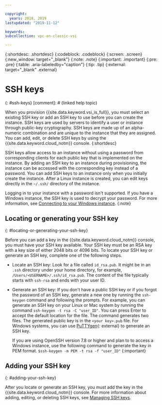 ```yaml
---

copyright:
  years: 2018, 2019
lastupdated: "2019-11-12"

keywords: 
subcollection: vpc-on-classic-vsi

---
```


{:shortdesc: .shortdesc}
{:codeblock: .codeblock}
{:screen: .screen}
{:new_window: target="_blank"}
{:note: .note}
{:important: .important}
{:pre: .pre}
{:table: .aria-labeledby="caption"}
{:tip: .tip}
{:external: target="_blank" .external}

# SSH keys
{: #ssh-keys}
[comment]: # (linked help topic)

When you provision {{site.data.keyword.vsi_is_full}}, you must select an existing SSH key or add an SSH key to use before you can create the instance. SSH keys are used by servers to identify a user or instance through public-key cryptography. SSH keys are made up of an alpha-numeric combination and are unique to the instance that they are assigned. You can add, edit, or delete SSH keys by using the {{site.data.keyword.cloud_notm}} console.
{:shortdesc}

SSH keys allow access to an instance without using a password from corresponding clients for each public key that is implemented on the instance. By adding an SSH key to an instance during provisioning, the instance can be accessed with the corresponding key instead of a password. You can add SSH keys to an instance only when you initially create the instance. After a Linux instance is created, you can edit keys directly in the `~/.ssh/` directory of the instance.

Logging in to your instance with a password isn't supported. If you have a Windows instance, the SSH key is used to decrypt your password. For more information, see [Connecting to your Windows instance](/docs/vpc-on-classic-vsi?topic=vpc-on-classic-vsi-connecting-to-your-windows-instance). 
{:note}

## Locating or generating your SSH key
{: #locating-or-generating-your-ssh-key}

Before you can add a key in the {{site.data.keyword.cloud_notm}} console, you must have your SSH key available. Your SSH key must be an RSA key with a key size of either 2048 bits or 4096 bits. To locate your SSH key or generate an SSH key, complete one of the following steps.

 * Locate an SSH key: Look for a file called `id_rsa.pub`. It might be in an `.ssh` directory under your home directory, for example, `/Users/<USERNAME>/.ssh/id_rsa.pub`. The content of the file typically starts with `ssh-rsa` and ends with your user ID.  

* Generate an SSH key: If you don't have a public SSH key or if you forgot the password of an SSH key, generate a new one by running the `ssh-keygen` command and following the prompts. For example, you can generate an SSH key on your Linux or Mac system by running the command `ssh-keygen -t rsa -C "user_ID"`. You can press Enter to accept the default location for the file. The command generates two files. The generated public key is in the `<your key>.pub` file. For Windows systems, you can use [PuTTYgen](https://www.ssh.com/ssh/putty/windows/puttygen){: external} to generate an SSH key.
  
  If you are using OpenSSH version 7.8 or higher and plan to to access a Windows instance, use the following command to generate the key in PEM format. `$ssh-keygen -m PEM -t rsa -f "user_ID"`
  {:important}
  
## Adding your SSH key
{: #adding-your-ssh-key}

After you locate or generate an SSH key, you must add the key in the {{site.data.keyword.cloud_notm}} console. For more information about adding, editing, or deleting SSH keys, see [Managing SSH keys](/docs/vpc-on-classic-vsi?topic=vpc-on-classic-vsi-managing-ssh-keys#managing-ssh-keys).

